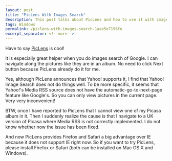 ```yaml
---
layout: post
title: "PicLens With Images Search"
description: This post talks about PicLens and how to use it with images search.
tags: Windows
permalink: /piclens-with-images-search-1aae5e7196fe
excerpt_separator: <!--more-->
---
```

Have to say [PicLens](http://www.piclens.com/) is cool!

It is especially great helper when you do images search of Google. I can navigate along the pictures like they are in an album. No need to click Next button because PicLens already do it for me.
<!--more-->

Yes, although PicLens announces that Yahoo! supports it, I find that Yahoo! Image Search does not do things well. To be more specific, it seems that Yahoo!'s Media RSS source does not have the automatic-go-to-next-page feature like Google's. So you can only view pictures in the current page. Very very inconvenient!

BTW, once I have reported to PicLens that I cannot view one of my Picasa album in it. Then I suddenly realize the cause is that I navigate to a UK version of Picasa where Media RSS is not correctly implemented. I do not know whether now the issue has been fixed.

And now PicLens provides Firefox and Safari a big advantage over IE because it does not support IE right now. So if you want to try PicLens, please install Firefox or Safari (both can be installed on Mac OS X and Windows).

